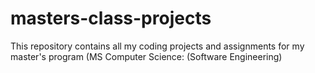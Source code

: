 # masters-class-projects
This repository contains all my coding projects and assignments for my master's program (MS Computer Science: (Software Engineering)
